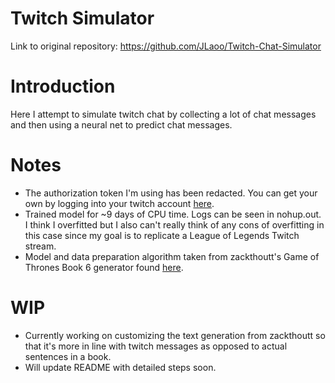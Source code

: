 # Twitch Simulator
Link to original repository: https://github.com/JLaoo/Twitch-Chat-Simulator
# Introduction
Here I attempt to simulate twitch chat by collecting a lot of chat messages and then using a neural net to predict chat messages.

# Notes
- The authorization token I'm using has been redacted. You can get your own by logging into your twitch account [here](https://twitchapps.com/tmi/).
- Trained model for ~9 days of CPU time. Logs can be seen in nohup.out. I think I overfitted but I also can't really think of any cons of overfitting in this case since my goal is to replicate a League of Legends Twitch stream.
- Model and data preparation algorithm taken from zackthoutt's Game of Thrones Book 6 generator found [here](https://github.com/zackthoutt/got-book-6).
# WIP
- Currently working on customizing the text generation from zackthoutt so that it's more in line with twitch messages as opposed to actual sentences in a book.
- Will update README with detailed steps soon.
